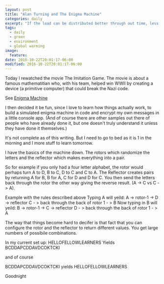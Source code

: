 ```yaml
---
layout: post
title: "Alan Turning and The Enigma Machine"
categories: daily
excerpt: "If the load can be distributed better through out time, less infrastructure is needed, less resources are needed."
tags:
  - daily
  - green
  - environment
  - global warming
image:
  feature:
date: 2016-10-22T20:01:17-06:00
modified: 2016-10-22T20:01:17-06:00
---
```


Today I rewatched the movie The Imitation Game. The movie is about a famous mathematitian who, with his team, helped win WWII by creating a device (a primitive computer) that could break the Nazi code. 

See [Enigma Machine](https://en.wikipedia.org/wiki/Enigma_machine)

I then decided it be fun, since I love to learn how things actually work, to build a simulated enigma machine in code and encrypt my own messages in a little console app. (And of course there are other samples out there of people who have already done it, but one doesn't truly understand it unless they have done it themselves.) 

It's not complete as of this writing. But I need to go to bed as it is 1 in the morning and I more stuff to learn tomorrow.

I have the basics of the machine down. The rotors which randomize the letters and the reflector which makes everything into a pair. 

So for example if you only had a four letter alphabet, the rotor would perhaps turn A to D, B to C, D to C and C to A. The Reflector creates pairs by returning A for B, B for A, C for D and D for C. You then send the letters back through the rotor the other way giving the reverse result. (A -> C vs C -> A).

Example with the rules described above 
Typing A will yeild:
A -> rotor-1 -> D -> reflector C - > back through the back of rotor 1 - > B 
Now typing in B will yeild:
B -> rotor-1 -> C -> reflector D - > back through the back of rotor 1 - > A

The way that things become hard to decifer is that fact that you can configure the rotor and the reflector to return different values. You get large numbers of possibile combinations. 

In my current set up: 
HELLOFELLOWLEARNERS 
Yields 
BCDDAPCDDAVDCOKTCKI

and of course 

BCDDAPCDDAVDCOKTCKI
yields
HELLOFELLOWLEARNERS

Goodnight 
